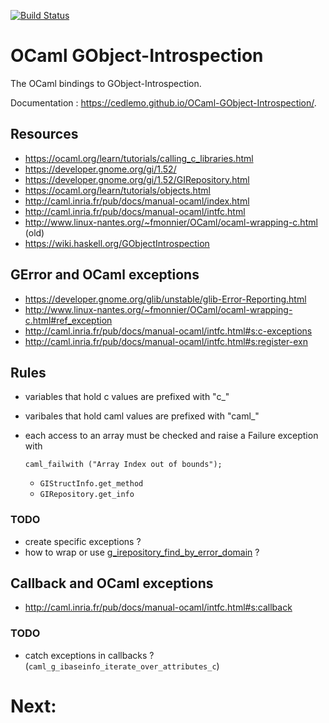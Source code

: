 [![Build Status](https://travis-ci.org/cedlemo/OCaml-GObject-Introspection.svg?branch=master)](https://travis-ci.org/cedlemo/OCaml-GObject-Introspection)

# OCaml GObject-Introspection

The OCaml bindings to GObject-Introspection.

Documentation : https://cedlemo.github.io/OCaml-GObject-Introspection/.

## Resources

*  https://ocaml.org/learn/tutorials/calling_c_libraries.html
*  https://developer.gnome.org/gi/1.52/
*  https://developer.gnome.org/gi/1.52/GIRepository.html
*  https://ocaml.org/learn/tutorials/objects.html
*  http://caml.inria.fr/pub/docs/manual-ocaml/index.html
*  http://caml.inria.fr/pub/docs/manual-ocaml/intfc.html
*  http://www.linux-nantes.org/~fmonnier/OCaml/ocaml-wrapping-c.html (old)
*  https://wiki.haskell.org/GObjectIntrospection

## GError and OCaml exceptions

* https://developer.gnome.org/glib/unstable/glib-Error-Reporting.html
* http://www.linux-nantes.org/~fmonnier/OCaml/ocaml-wrapping-c.html#ref_exception
* http://caml.inria.fr/pub/docs/manual-ocaml/intfc.html#s:c-exceptions
* http://caml.inria.fr/pub/docs/manual-ocaml/intfc.html#s:register-exn

## Rules
  * variables that hold c values are prefixed with "c_"
  * varibales that hold caml values are prefixed with "caml_"
  * each access to an array must be checked and raise a Failure exception with

	`caml_failwith ("Array Index out of bounds");`

    * `GIStructInfo.get_method`
    * `GIRepository.get_info`

### TODO

  * create specific exceptions ?
  * how to wrap or use [g_irepository_find_by_error_domain](https://developer.gnome.org/gi/1.52/GIRepository.html#g-irepository-find-by-error-domain) ?

## Callback and OCaml exceptions

* http://caml.inria.fr/pub/docs/manual-ocaml/intfc.html#s:callback

### TODO
  * catch exceptions in callbacks ? (`caml_g_ibaseinfo_iterate_over_attributes_c`)

# Next:
